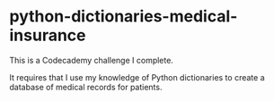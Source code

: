 # python-dictionaries-medical-insurance
This is a Codecademy challenge I complete.

It requires that I use my knowledge of Python dictionaries to create a database of medical records for patients.
